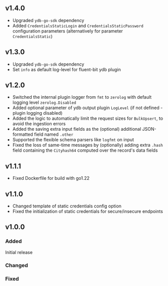 ## v1.4.0
* Upgraded `ydb-go-sdk` dependency
* Added `CredentialsStaticLogin` and `CredentialsStaticPassword` configuration parameters (alternatively for parameter `CredentialsStatic`)

## v1.3.0
* Upgraded `ydb-go-sdk` dependency
* Set `info` as default log-level for fluent-bit ydb plugin

## v1.2.0
* Switched the internal plugin logger from `fmt`  to `zerolog` with default logging level `zerolog.Disabled`
* Added optional parameter of ydb output plugin `LogLevel` (if not defined - plugin logging disabled)
* Added the logic to automatically limit the request sizes for `BulkUpsert`, to avoid the ingestion errors
* Added the saving extra input fields as the (optional) additional JSON-formatted field named `.other`
* Supported the flexible schema parsers like `logfmt` on input
* Fixed the loss of same-time messages by (optionally) adding extra `.hash` field containing the `Cityhash64` computed over the record's data fields

## v1.1.1
* Fixed Dockerfile for build with go1.22

## v1.1.0
* Changed template of static credentials config option
* Fixed the initialization of static credentials for secure/insecure endpoints 

## v1.0.0

### Added

Initial release

### Changed

### Fixed
